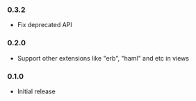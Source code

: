 ### 0.3.2
* Fix deprecated API

### 0.2.0
* Support other extensions like "erb", "haml" and etc in views

### 0.1.0
* Initial release
